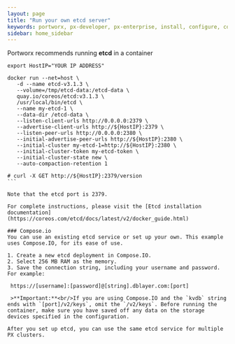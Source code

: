 ```yaml
---
layout: page
title: "Run your own etcd server"
keywords: portworx, px-developer, px-enterprise, install, configure, container, storage, add nodes
sidebar: home_sidebar
---
```


Portworx recommends running **etcd** in a container

```
export HostIP="YOUR IP ADDRESS"
````
````
docker run --net=host \
   -d --name etcd-v3.1.3 \
   --volume=/tmp/etcd-data:/etcd-data \
   quay.io/coreos/etcd:v3.1.3 \
   /usr/local/bin/etcd \
   --name my-etcd-1 \
   --data-dir /etcd-data \
   --listen-client-urls http://0.0.0.0:2379 \
   --advertise-client-urls http://${HostIP}:2379 \
   --listen-peer-urls http://0.0.0.0:2380 \
   --initial-advertise-peer-urls http://${HostIP}:2380 \
   --initial-cluster my-etcd-1=http://${HostIP}:2380 \
   --initial-cluster-token my-etcd-token \
   --initial-cluster-state new \
   --auto-compaction-retention 1

# curl -X GET http://${HostIP}:2379/version
```

Note that the etcd port is 2379.

For complete instructions, please visit the [Etcd installation documentation](https://coreos.com/etcd/docs/latest/v2/docker_guide.html)

### Compose.io
You can use an existing etcd service or set up your own. This example uses Compose.IO, for its ease of use.

1. Create a new etcd deployment in Compose.IO.
2. Select 256 MB RAM as the memory.
3. Save the connection string, including your username and password. For example:

 https://[username]:[password]@[string].dblayer.com:[port]

 >**Important:**<br/>If you are using Compose.IO and the `kvdb` string ends with `[port]/v2/keys`, omit the `/v2/keys`. Before running the container, make sure you have saved off any data on the storage devices specified in the configuration.

After you set up etcd, you can use the same etcd service for multiple PX clusters.
